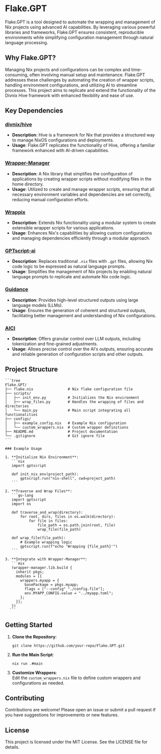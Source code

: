 # Flake.GPT

Flake.GPT is a tool designed to automate the wrapping and management of Nix projects using advanced AI capabilities. By leveraging various powerful libraries and frameworks, Flake.GPT ensures consistent, reproducible environments while simplifying configuration management through natural language processing.

## Why Flake.GPT?

Managing Nix projects and configurations can be complex and time-consuming, often involving manual setup and maintenance. Flake.GPT addresses these challenges by automating the creation of wrapper scripts, handling environment configurations, and utilizing AI to streamline processes. This project aims to replicate and extend the functionality of the Divnix Hive framework with enhanced flexibility and ease of use.

## Key Dependencies

### [divnix/hive](https://github.com/divnix/hive)
- **Description**: Hive is a framework for Nix that provides a structured way to manage NixOS configurations and deployments.
- **Usage**: Flake.GPT replicates the functionality of Hive, offering a familiar framework enhanced with AI-driven capabilities.

### [Wrapper-Manager](https://github.com/viperML/wrapper-manager)
- **Description**: A Nix library that simplifies the configuration of applications by creating wrapper scripts without modifying files in the home directory.
- **Usage**: Utilized to create and manage wrapper scripts, ensuring that all necessary environment variables and dependencies are set correctly, reducing manual configuration efforts.

### [Wrappix](https://github.com/zackattackz/wrappix)
- **Description**: Extends Nix functionality using a modular system to create extensible wrapper scripts for various applications.
- **Usage**: Enhances Nix's capabilities by allowing custom configurations and managing dependencies efficiently through a modular approach.

### [GPTscript-ai](https://github.com/gptscript-ai/gptscript)
- **Description**: Replaces traditional `.nix` files with `.gpt` files, allowing Nix code logic to be expressed as natural language prompts.
- **Usage**: Simplifies the management of Nix projects by enabling natural language prompts to replicate and automate Nix code logic.

### [Guidance](https://github.com/guidance-ai/guidance)
- **Description**: Provides high-level structured outputs using large language models (LLMs).
- **Usage**: Ensures the generation of coherent and structured outputs, facilitating better management and understanding of Nix configurations.

### [AICI](https://www.microsoft.com/en-us/research/project/aici/)
- **Description**: Offers granular control over LLM outputs, including tokenization and fine-grained adjustments.
- **Usage**: Allows precise control over the AI's outputs, ensuring accurate and reliable generation of configuration scripts and other outputs.

## Project Structure
`````
```tree
Flake.GPT/
├── flake.nix                # Nix flake configuration file
├── scripts/
│   ├── init_env.py          # Initializes the Nix environment
│   ├── wrap_files.py        # Handles the wrapping of files and directories
│   └── main.py              # Main script integrating all functionalities
├── configs/
│   ├── example_config.nix   # Example Nix configuration
│   └── custom_wrappers.nix  # Custom wrapper definitions
├── README.md                # Project documentation
└── .gitignore               # Git ignore file
```

### Example Usage

1. **Initialize Nix Environment**:
   ```nix
   import gptscript

   def init_nix_env(project_path):
       gptscript.run("nix-shell", cwd=project_path)
   ```

2. **Traverse and Wrap Files**:
   ```go-lang
   import gptscript
   import os

   def traverse_and_wrap(directory):
       for root, dirs, files in os.walk(directory):
           for file in files:
               file_path = os.path.join(root, file)
               wrap_file(file_path)

   def wrap_file(file_path):
       # Example wrapping logic
       gptscript.run(f"echo 'Wrapping {file_path}'")
   ```

3. **Integrate with Wrapper-Manager**:
   ```mix
   (wrapper-manager.lib.build {
     inherit pkgs;
     modules = [{
       wrappers.myapp = {
         basePackage = pkgs.myapp;
         flags = ["--config" "./config.file"];
         env.MYAPP_CONFIG.value = "../myapp.toml";
       };
     }];
   })
  ```
`````
## Getting Started  

1. **Clone the Repository**:  

   `git clone https://github.com/your-repo/Flake.GPT.git`  


2. **Run the Main Script**:  

   `nix run .#main`  


3. **Customize Wrappers**:  
   Edit the `custom_wrappers.nix` file to define custom wrappers and configurations as needed.  

## Contributing  

Contributions are welcome! Please open an issue or submit a pull request if you have suggestions for improvements or new features.  

## License  

This project is licensed under the MIT License. See the LICENSE file for details.
